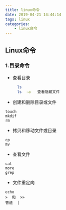 ```yaml
---
title: linux命令
date: 2019-04-21 14:44:14
tags: linux
categories:
    - linux命令
---
```

## Linux命令
### 1.目录命令
- 查看目录
  ```bash
    ls
    ls  -a   查看隐藏文件
  ```
- 创建和删除目录或文件
```
touch
mkdif
rm
```
- 拷贝和移动文件或目录
```
cp
mv
```
- 查看文件
```
cat
more
grep
```
- 文件重定向
```
echo
>  和  >>
管道  |


```
        



